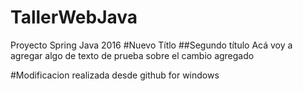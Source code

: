 ﻿# TallerWebJava
Proyecto Spring Java 2016
#Nuevo Títlo
##Segundo título
Acá voy a agregar algo de texto de prueba sobre el cambio agregado

#Modificacion realizada desde github for windows